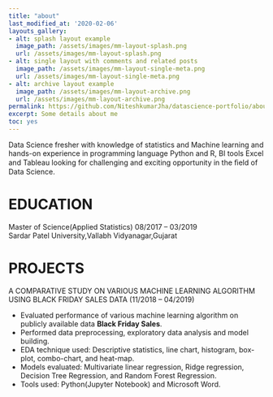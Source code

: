 ```yaml
---
title: "about"
last_modified_at: '2020-02-06'
layouts_gallery:
- alt: splash layout example
  image_path: /assets/images/mm-layout-splash.png
  url: /assets/images/mm-layout-splash.png
- alt: single layout with comments and related posts
  image_path: /assets/images/mm-layout-single-meta.png
  url: /assets/images/mm-layout-single-meta.png
- alt: archive layout example
  image_path: /assets/images/mm-layout-archive.png
  url: /assets/images/mm-layout-archive.png
permalink: https://github.com/NiteshkumarJha/datascience-portfolio/about/
excerpt: Some details about me
toc: yes
---
```


Data Science fresher with knowledge of statistics and Machine learning and hands-on experience in programming language Python and R, BI tools Excel and Tableau looking for challenging and exciting opportunity in the ﬁeld of Data Science.

# EDUCATION
Master of Science(Applied Statistics) 08/2017 – 03/2019<br>
Sardar Patel University,Vallabh Vidyanagar,Gujarat

# PROJECTS
A COMPARATIVE STUDY ON VARIOUS MACHINE LEARNING ALGORITHM USING BLACK FRIDAY SALES DATA (11/2018 – 04/2019) 

 - Evaluated performance of various machine learning algorithm on publicly available data **Black Friday Sales**. 
 - Performed data preprocessing, exploratory data analysis and model building. 
 - EDA technique used: Descriptive statistics, line chart, histogram, box-plot, combo-chart, and heat-map. 
 - Models evaluated: Multivariate linear regression, Ridge regression, Decision Tree Regression, and Random Forest Regression. 
 - Tools used: Python(Jupyter Notebook) and Microsoft Word.